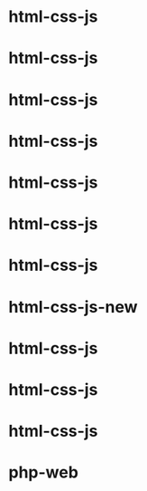 # html-css-js
# html-css-js
# html-css-js
# html-css-js
# html-css-js
# html-css-js
# html-css-js
# html-css-js-new
# html-css-js
# html-css-js
# html-css-js
# php-web
